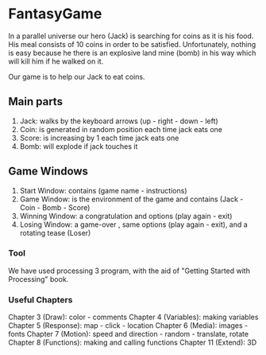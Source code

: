 # FantasyGame

In a parallel universe our hero (Jack) is searching for coins as it is his food. His meal consists of 10 coins in order to be satisfied. Unfortunately, nothing is easy because he there is an explosive land mine (bomb) in his way which will kill him if he walked on it. 

Our game is to help our Jack to eat coins.


## Main parts

1. Jack: walks by the keyboard arrows (up - right - down - left) 
2. Coin: is generated in random position each time jack eats one
3. Score: is increasing by 1 each time jack eats one 
4. Bomb: will explode if jack touches it


## Game Windows
1. Start Window: contains (game name - instructions) 
2. Game Window: is the environment of the game and contains (Jack - Coin - Bomb - Score)
3. Winning Window: a congratulation and options (play again - exit) 
4. Losing Window: a game-over , same options (play again - exit), and a rotating tease (Loser) 

### Tool
We have used processing 3 program, with the aid of "Getting Started with Processing" book.

### Useful Chapters 
Chapter 3 (Draw): color - comments
Chapter 4 (Variables): making variables
Chapter 5 (Response): map - click - location
Chapter 6 (Media): images - fonts
Chapter 7 (Motion): speed and direction - random - translate, rotate
Chapter 8 (Functions): making and calling functions
Chapter 11 (Extend): 3D



